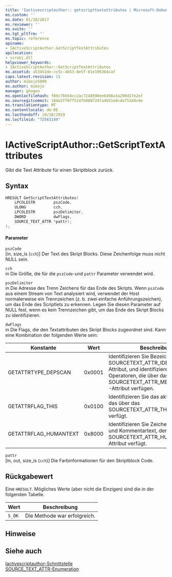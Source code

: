 ```yaml
---
title: 'Iactivescriptauthor:: getscripttextattributes | Microsoft-Dokumentation'
ms.custom: ''
ms.date: 01/18/2017
ms.reviewer: ''
ms.suite: ''
ms.tgt_pltfrm: ''
ms.topic: reference
apiname:
- IActiveScriptAuthor.GetScriptTextAttributes
apilocation:
- scrobj.dll
helpviewer_keywords:
- IActiveScriptAuthor::GetScriptTextAttributes
ms.assetid: a53451de-cc5c-4b53-8e5f-81e196364caf
caps.latest.revision: 11
author: mikejo5000
ms.author: mikejo
manager: ghogen
ms.openlocfilehash: f89c7b654cc2ac7248598ee6498a3a290d17e2ef
ms.sourcegitcommit: 184e2ff0ff514fb980724fa4b51e0cda753d4c6e
ms.translationtype: MT
ms.contentlocale: de-DE
ms.lasthandoff: 10/18/2019
ms.locfileid: "72563149"
---
```

# <a name="iactivescriptauthorgetscripttextattributes"></a>IActiveScriptAuthor::GetScriptTextAttributes
Gibt die Text Attribute für einen Skriptblock zurück.  
  
## <a name="syntax"></a>Syntax  
  
```cpp
HRESULT GetScriptTextAttributes(  
    LPCOLESTR        pszCode,  
    ULONG            cch,  
    LPCOLESTR        pszDelimiter,  
    DWORD            dwFlags,  
    SOURCE_TEXT_ATTR *pattr);  
);  
```  
  
#### <a name="parameters"></a>Parameter  
 `pszCode`  
 [in, size_is (`cch`)] Der Text des Skript Blocks. Diese Zeichenfolge muss nicht NULL sein.  
  
 `cch`  
 in Die Größe, die für die `pszCode`-und `pattr` Parameter verwendet wird.  
  
 `pszDelimiter`  
 in Die Adresse des Trenn Zeichens für das Ende des Skripts. Wenn `pszCode` aus einem Stream von Text analysiert wird, verwendet der Host normalerweise ein Trennzeichen (z. b. zwei einfache Anführungszeichen), um das Ende des Scriptlets zu erkennen. Legen Sie diesen Parameter auf NULL fest, wenn es kein Trennzeichen gibt, um das Ende des Skript Blocks zu identifizieren.  
  
 `dwFlags`  
 in Die Flags, die den Textattributen des Skript Blocks zugeordnet sind. Kann eine Kombination der folgenden Werte sein:  
  
|Konstante|Wert|Beschreibung|  
|--------------|-----------|-----------------|  
|GETATTRTYPE_DEPSCAN|0x0001|Identifizieren Sie Bezeichner mit dem SOURCETEXT_ATTR_IDENTIFIER-Attribut, und identifizieren Sie Punkt Operatoren, die über das SOURCETEXT_ATTR_MEMBERLOOKUP-Attribut verfügen.|  
|GETATTRFLAG_THIS|0x0100|Identifizieren Sie das aktuelle-Objekt, das über das SOURCETEXT_ATTR_THIS-Attribut verfügt.|  
|GETATTRFLAG_HUMANTEXT|0x8000|Identifizieren Sie Zeichen folgen Inhalt und Kommentartext, der über das SOURCETEXT_ATTR_HUMANTEXT-Attribut verfügt.|  
  
 `pattr`  
 [in, out, size_is (`cch`)] Die Farbinformationen für den Skriptblock Code.  
  
## <a name="return-value"></a>Rückgabewert  
 Eine `HRESULT`. Mögliches Werte (aber nicht die Einzigen) sind die in der folgenden Tabelle.  
  
|Wert|Beschreibung|  
|-----------|-----------------|  
|`S_OK`|Die Methode war erfolgreich.|  
  
## <a name="remarks"></a>Hinweise  
  
## <a name="see-also"></a>Siehe auch  
 [Iactivescriptauthor-Schnittstelle](../../winscript/reference/iactivescriptauthor-interface.md)    
 [SOURCE_TEXT_ATTR-Enumeration](../../winscript/reference/source-text-attr-enumeration.md)